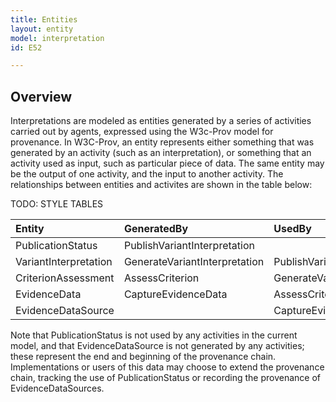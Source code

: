 ```yaml
---
title: Entities
layout: entity
model: interpretation
id: E52

---
```


Overview
--------

Interpretations are modeled as entities generated by a series of activities carried out by agents, expressed using the W3c-Prov model for provenance.  In W3C-Prov, an entity represents either something that was generated by an activity (such as an interpretation), or something that an activity used as input, such as particular piece of data.  The same entity may be the output of one activity, and the input to another activity.  The relationships between entities and activites are shown in the table below:

TODO: STYLE TABLES

|Entity|GeneratedBy|UsedBy|
|:-----|:----------|:-----|
|PublicationStatus|PublishVariantInterpretation||
|VariantInterpretation|GenerateVariantInterpretation|PublishVariantInterpretation|
|CriterionAssessment|AssessCriterion|GenerateVariantInterpretation|
|EvidenceData|CaptureEvidenceData|AssessCriterion|
|EvidenceDataSource||CaptureEvidenceData|


Note that PublicationStatus is not used by any activities in the current model, and that EvidenceDataSource is not generated by any activities; these represent the end and beginning of the provenance chain.   Implementations or users of this data may choose to extend the provenance chain, tracking the use of PublicationStatus or recording the provenance of EvidenceDataSources.
